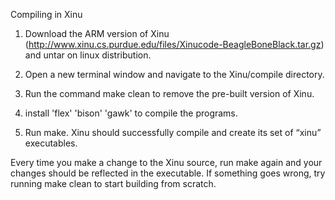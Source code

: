 Compiling in Xinu 

1. Download	the	ARM	version	of	Xinu	(http://www.xinu.cs.purdue.edu/files/Xinucode-BeagleBoneBlack.tar.gz)	and	untar on linux distribution.

2. Open	a	new	terminal	window	and	navigate	to	the	Xinu/compile directory.
3. Run	the	command	make	clean to	remove	the	pre-built	version	of	Xinu.
4. install	'flex' 'bison' 'gawk' to compile the programs.
5. Run	make.	Xinu	should	successfully	compile	and	create	its	set	of	“xinu”	
executables.

Every	time	you	make	a	change	to	the	Xinu	source,	run	make again	and	your	changes	should	be	reflected	in	the	executable.
If	something	goes	wrong,	try	running	make	clean to	start	building	from	scratch.